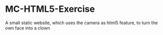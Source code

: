 # MC-HTML5-Exercise
A small static website, which uses the camera as html5 feature, to turn the own face into a clown
